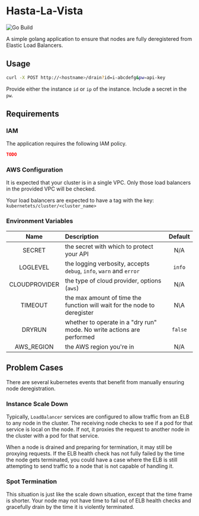 # Hasta-La-Vista
![Go Build](https://github.com/BrianKopp/hasta-la-vista/workflows/Go/badge.svg)

A simple golang application to ensure that nodes are fully deregistered
from Elastic Load Balancers.

## Usage

```bash
curl -X POST http://<hostname>/drain?id=i-abcdefg&pw=api-key
```

Provide either the instance `id` or `ip` of the instance.
Include a secret in the `pw`.

## Requirements

### IAM

The application requires the following IAM policy.

```json
TODO
```

### AWS Configuration

It is expected that your cluster is in a single VPC.
Only those load balancers in the provided VPC will be checked.

Your load balancers are expected to have a tag
with the key: `kubernetets/cluster/<cluster_name>`

### Environment Variables

| Name | Description | Default |
|:----:|:----------- |:-------:|
|SECRET|the secret with which to protect your API|N/A|
|LOGLEVEL|the logging verbosity, accepts `debug`, `info`, `warn` and `error`|`info`|
|CLOUDPROVIDER|the type of cloud provider, options (`aws`)|N/A|
|TIMEOUT|the max amount of time the function will wait for the node to deregister|N\A|
|DRYRUN|whether to operate in a "dry run" mode. No write actions are performed|`false`|
|AWS_REGION|the AWS region you're in|N/A|

## Problem Cases

There are several kubernetes events that benefit from manually
ensuring node deregistration.

### Instance Scale Down

Typically, `LoadBalancer` services are configured to
allow traffic from an ELB to any node in the cluster.
The receiving node checks to see if a pod for that service
is local on the node. If not, it proxies the request to
another node in the cluster with a pod for that service.

When a node is drained and preparing for termination,
it may still be proxying requests. If the ELB health
check has not fully failed by the time the node
gets terminated, you could have a case where the
ELB is still attempting to send traffic to a node that is
not capable of handling it.

### Spot Termination

This situation is just like the scale down situation,
except that the time frame is shorter. Your node
may not have time to fail out of ELB health checks
and gracefully drain by the time it is violently terminated.

